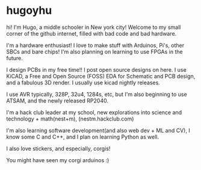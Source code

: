 # hugoyhu

hi! I'm Hugo, a middle schooler in New york city! Welcome to my small corner of the github internet, filled with bad code and bad hardware.

I'm a hardware enthusiast! I love to make stuff with Arduinos, Pi's, other SBCs and bare chips! I'm also planning on learning to use FPGAs in the future. 

I design PCBs in my free time!! I post open source designs on here. I use KiCAD, a Free and Open Source (FOSS) EDA for Schematic and PCB design, and a fabulous 3D render. I usually use kicad nightly releases.

I use AVR typically, 328P, 32u4, 1284s, etc, but I'm also beginning to use ATSAM, and the newly released RP2040.

I'm a hack club leader at my school, new explorations into science and technology + math(nest+m), (nestm.hackclub.com)

I'm also learning software development(and also web dev + ML and CV), I know some C and C++, and I plan on learning Python as well. 

I also love stickers, and especially, corgis!

You might have seen my corgi arduinos :)
